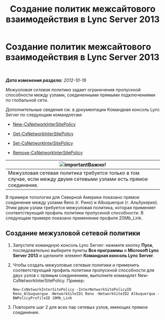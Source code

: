 ﻿---
title: Создание политик межсайтового взаимодействия в Lync Server 2013
TOCTitle: Создание политик межсайтового взаимодействия в Lync Server 2013
ms:assetid: b0714aae-55dc-4587-b718-34a03f596b22
ms:mtpsurl: https://technet.microsoft.com/ru-ru/library/Gg412844(v=OCS.15)
ms:contentKeyID: 49310885
ms.date: 05/19/2016
mtps_version: v=OCS.15
ms.translationtype: HT
---

# Создание политик межсайтового взаимодействия в Lync Server 2013

 

_**Дата изменения раздела:** 2012-10-19_

*Межузловая сетевая политика* задает ограничения пропускной способности между узлами, соединенными прямыми подключениями по глобальной сети.

Дополнительные сведения см. в документации Командная консоль Lync Server по следующим командлетам:

  - [New-CsNetworkInterSitePolicy](https://docs.microsoft.com/en-us/powershell/module/skype/New-CsNetworkInterSitePolicy)

  - [Get-CsNetworkInterSitePolicy](https://docs.microsoft.com/en-us/powershell/module/skype/Get-CsNetworkInterSitePolicy)

  - [Set-CsNetworkInterSitePolicy](https://docs.microsoft.com/en-us/powershell/module/skype/Set-CsNetworkInterSitePolicy)

  - [Remove-CsNetworkInterSitePolicy](https://docs.microsoft.com/en-us/powershell/module/skype/Remove-CsNetworkInterSitePolicy)

<table>
<thead>
<tr class="header">
<th><img src="images/JJ618369.important(OCS.15).gif" title="important" alt="important" />Важно!</th>
</tr>
</thead>
<tbody>
<tr class="odd">
<td>Межузловая сетевая политика требуется <em>только</em> в том случае, если между двумя сетевыми узлами есть прямое соединение.</td>
</tr>
</tbody>
</table>


В примере топологии для Северной Америки показано прямое соединение между узлами Reno (г. Рино) и Albuquerque (г. Альбукерке). Этим двум узлам требуется межузловая политика, которая применяет соответствующий профиль политики пропускной способности. В следующем примере показано применение профиля 20Mb\_Link.

## Создание межузловой сетевой политики

1.  Запустите командную консоль Lync Server: нажмите кнопку **Пуск**, последовательно выберите пункты **Все программы** и **Microsoft Lync Server 2013** и щелкните элемент **Командная консоль Lync Server**.

2.  Чтобы создать межузловые сетевые политики и применить соответствующий профиль политики пропускной способности для двух узлов с прямым соединением, выполните командлет New-CsNetworkInterSitePolicy. Пример:
    
        New-CsNetworkInterSitePolicy -InterNetworkSitePolicyID Reno_Albuquerque -NetworkSiteID1 Reno -NetworkSiteID2 Albuquerque -BWPolicyProfileID 20Mb_Link

3.  Повторите шаг 2 для всех пар сетевых узлов, имеющих прямое соединение.

